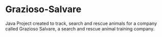 # Grazioso-Salvare
Java Project created to track, search and rescue animals for a company called Grazioso Salvare, a search and rescue animal training company.

